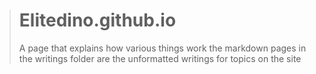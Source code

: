 > # Elitedino.github.io
> A page that explains how various things work
> the markdown pages in the writings folder are the unformatted writings for topics on the site